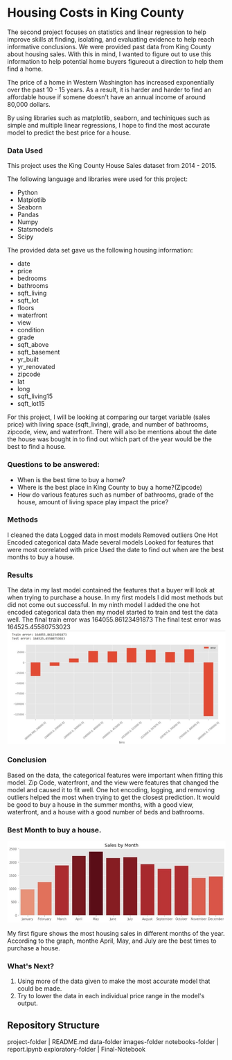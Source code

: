 # Housing Costs in King County

The  second project focuses on statistics and linear regression to help  improve  skills at finding, isolating, and evaluating evidence to help reach informative conclusions. We were provided past data from King County about housing sales. With this in mind, I wanted to figure out to use this information to help potential home buyers figureout a direction to help them find a home. 

The price of a home in Western Washington has increased exponentially over the past 10 - 15 years. As a result, it is harder and harder to find an affordable house if somene doesn't have an annual income of around 80,000 dollars. 

By using libraries such as matplotlib, seaborn, and techiniques such as simple and multiple linear regressions, I hope to find the most accurate model to predict the best price for a house. 

### Data Used

This project uses the King County House Sales dataset from 2014 - 2015. 

The following language and libraries were used for this project:

* Python
* Matplotlib
* Seaborn
* Pandas
* Numpy
* Statsmodels
* Scipy

The provided data set gave us the following housing information:

* date
* price
* bedrooms
* bathrooms
* sqft_living
* sqft_lot
* floors
* waterfront
* view
* condition
* grade
* sqft_above
* sqft_basement
* yr_built
* yr_renovated
* zipcode
* lat
* long
* sqft_living15
* sqft_lot15

For this project, I will be looking at comparing our target variable (sales price) with living space (sqft_living), grade, and number of bathrooms, zipcode, view, and waterfront. There will also be mentions about the date the house was bought in  to find out which part of the year would be the best to find a house. 
### Questions to be answered:

- When is the best time to buy a home?
- Where is the best place in King County to buy a home?(Zipcode)
- How do various features such as number of bathrooms, grade of the house, amount of living space play impact the price? 

### Methods 
I cleaned the data
Logged data in most models 
Removed outliers
One Hot Encoded categorical data 
Made several models 
Looked for features that were most correlated with price
Used the date to find out when are the best months to buy a house. 

### Results 
The data in my last model contained the features that a buyer will look at when trying to purchase a house. In my first models I did most methods but did not come out successful. In my ninth model I added the one hot encoded categorical data then my model started to train and test the data well. 
The final train error was 164055.86123491873
The final test error was  164525.45580753023
![](./images/last_model.jpg)


### Conclusion 
Based on the data, the categorical features were important when fitting this model. Zip Code, waterfront, and the view were features that changed the model and caused it to fit well. One hot encoding, logging, and removing outliers helped the most when trying to get the closest prediction. It would be good to buy a house in the summer months, with a good view, waterfront, and a house with a good number of beds and bathrooms. 


### Best Month to buy a house. 

![](./images/sales_by_month.jpg)


My first figure shows the most housing sales in different months of the year. According to the graph, monthe April, May, and July are the best times to purchase a house. 


### What's Next?

1. Using more of the data given to make the most accurate model that could be made. 
2. Try to lower the data in each individual price range in the model's output. 

## Repository Structure 
project-folder
    |
    README.md
    data-folder
    images-folder
    notebooks-folder
          |
          report.ipynb
          exploratory-folder
                  |
                  Final-Notebook
